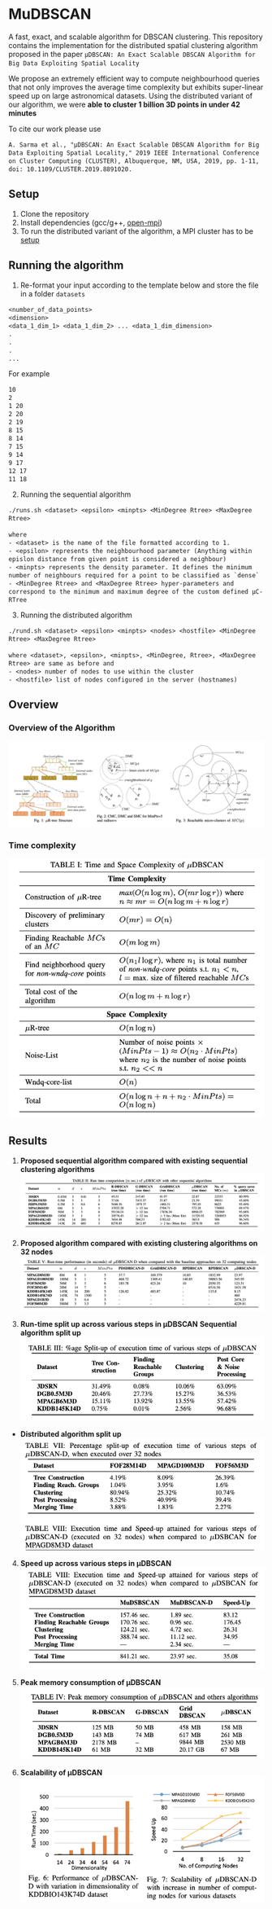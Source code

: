 # MuDBSCAN
A fast, exact, and scalable algorithm for DBSCAN clustering.
This repository contains the implementation for the distributed spatial clustering algorithm proposed in the paper `μDBSCAN: An Exact Scalable DBSCAN Algorithm for Big Data Exploiting Spatial Locality`

We propose an extremely efficient way to compute neighbourhood queries that not only improves the average time complexity but exhibits super-linear speed up on large astronomical datasets. Using the distributed variant of our algorithm, we were **able to cluster 1 billion 3D points in under 42 minutes**

To cite our work please use 
```
A. Sarma et al., "μDBSCAN: An Exact Scalable DBSCAN Algorithm for Big Data Exploiting Spatial Locality," 2019 IEEE International Conference on Cluster Computing (CLUSTER), Albuquerque, NM, USA, 2019, pp. 1-11, doi: 10.1109/CLUSTER.2019.8891020.
```

## Setup
1. Clone the repository
2. Install dependencies (gcc/g++, [open-mpi](https://www.open-mpi.org/))
3. To run the distributed variant of the algorithm, a MPI cluster has to be [setup](https://mpitutorial.com/tutorials/running-an-mpi-cluster-within-a-lan/)

## Running the algorithm
1. Re-format your input according to the template below and store the file in a folder `datasets`

```
<number_of_data_points>
<dimension>
<data_1_dim_1> <data_1_dim_2> ... <data_1_dim_dimension>
.
.
.
...
```

For example
```
10
2
1 20
2 20
2 19
8 15
8 14
7 15
9 14
9 17
12 17
11 18
```

2. Running the sequential algorithm
```shell
./runs.sh <dataset> <epsilon> <minpts> <MinDegree Rtree> <MaxDegree Rtree>

where
- <dataset> is the name of the file formatted according to 1.
- <epsilon> represents the neighbourhood parameter (Anything within epislon distance from given point is considered a neighbour)
- <minpts> represents the density parameter. It defines the minimum number of neighbours required for a point to be classified as `dense`
- <MinDegree Rtree> and <MaxDegree Rtree> hyper-parameters and correspond to the minimum and maximum degree of the custom defined μC-RTree
```

3. Running the distributed algorithm
```shell
./rund.sh <dataset> <epsilon> <minpts> <nodes> <hostfile> <MinDegree Rtree> <MaxDegree Rtree>

where <dataset>, <epsilon>, <minpts>, <MinDegree, Rtree>, <MaxDegree Rtree> are same as before and
- <nodes> number of nodes to use within the cluster
- <hostfile> list of nodes configured in the server (hostnames)

```

## Overview
### Overview of the Algorithm
![overview](images/overview.png)

### Time complexity
![complexity](images/table1.png)

## Results
1. **Proposed sequential algorithm compared with existing sequential clustering algorithms**
![sequential](images/table2.png)

2. **Proposed algorithm compared with existing clustering algorithms on 32 nodes**
![sequential](images/table5.png)

3. **Run-time split up across various steps in μDBSCAN**
**Sequential algorithm split up**
![seq](images/table3.png)

- **Distributed algorithm split up**
![dist](images/table7.png)

4. **Speed up across various steps in μDBSCAN**
![speedup](images/table8.png)

5. **Peak memory consumption of μDBSCAN**
![memory](images/table4.png)

6. **Scalability of μDBSCAN**
![scalability](images/fig6_7.png)

